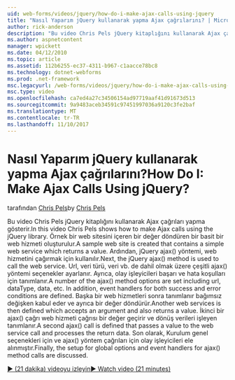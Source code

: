 ```yaml
---
uid: web-forms/videos/jquery/how-do-i-make-ajax-calls-using-jquery
title: "Nasıl Yaparım jQuery kullanarak yapma Ajax çağrılarını? | Microsoft Docs"
author: rick-anderson
description: "Bu video Chris Pels jQuery kitaplığını kullanarak Ajax çağrıları yapma gösterir. Örnek bir web sitesini döndüren basit bir web hizmeti içeren oluşturulur..."
ms.author: aspnetcontent
manager: wpickett
ms.date: 04/12/2010
ms.topic: article
ms.assetid: 112b6255-ec37-4311-b967-c1aacce78bc8
ms.technology: dotnet-webforms
ms.prod: .net-framework
msc.legacyurl: /web-forms/videos/jquery/how-do-i-make-ajax-calls-using-jquery
msc.type: video
ms.openlocfilehash: ca7ed4a27c34506154ad97719aaf41d91673d513
ms.sourcegitcommit: 9a9483aceb34591c97451997036a9120c3fe2baf
ms.translationtype: MT
ms.contentlocale: tr-TR
ms.lasthandoff: 11/10/2017
---
```

<a name="how-do-i-make-ajax-calls-using-jquery"></a><span data-ttu-id="6dc43-105">Nasıl Yaparım jQuery kullanarak yapma Ajax çağrılarını?</span><span class="sxs-lookup"><span data-stu-id="6dc43-105">How Do I: Make Ajax Calls Using jQuery?</span></span>
====================
<span data-ttu-id="6dc43-106">tarafından [Chris Pels](https://twitter.com/chrispels)</span><span class="sxs-lookup"><span data-stu-id="6dc43-106">by [Chris Pels](https://twitter.com/chrispels)</span></span>

<span data-ttu-id="6dc43-107">Bu video Chris Pels jQuery kitaplığını kullanarak Ajax çağrıları yapma gösterir.</span><span class="sxs-lookup"><span data-stu-id="6dc43-107">In this video Chris Pels shows how to make Ajax calls using the jQuery library.</span></span> <span data-ttu-id="6dc43-108">Örnek bir web sitesini içeren bir değer döndüren bir basit bir web hizmeti oluşturulur.</span><span class="sxs-lookup"><span data-stu-id="6dc43-108">A sample web site is created that contains a simple web service which returns a value.</span></span> <span data-ttu-id="6dc43-109">Ardından, jQuery ajax() yöntemi, web hizmetini çağırmak için kullanılır.</span><span class="sxs-lookup"><span data-stu-id="6dc43-109">Next, the jQuery ajax() method is used to call the web service.</span></span> <span data-ttu-id="6dc43-110">Url, veri türü, veri vb. de dahil olmak üzere çeşitli ajax() yöntemi seçenekler ayarlanır. Ayrıca, olay işleyicileri başarı ve hata koşulları için tanımlanır.</span><span class="sxs-lookup"><span data-stu-id="6dc43-110">A number of the ajax() method options are set including url, dataType, data, etc. In addition, event handlers for both success and error conditions are defined.</span></span> <span data-ttu-id="6dc43-111">Başka bir web hizmetleri sonra tanımlanır bağımsız değişken kabul eder ve ayrıca bir değer döndürür.</span><span class="sxs-lookup"><span data-stu-id="6dc43-111">Another web services is then defined which accepts an argument and also returns a value.</span></span> <span data-ttu-id="6dc43-112">İkinci bir ajax() çağrı web hizmeti çağrısı bir değer geçirir ve dönüş verileri işleyen tanımlanır.</span><span class="sxs-lookup"><span data-stu-id="6dc43-112">A second ajax() call is defined that passes a value to the web service call and processes the return data.</span></span> <span data-ttu-id="6dc43-113">Son olarak, Kurulum genel seçenekleri için ve ajax() yöntem çağrıları için olay işleyicileri ele alınmıştır.</span><span class="sxs-lookup"><span data-stu-id="6dc43-113">Finally, the setup for global options and event handlers for ajax() method calls are discussed.</span></span>

[<span data-ttu-id="6dc43-114">&#9654; (21 dakika) videoyu izleyin</span><span class="sxs-lookup"><span data-stu-id="6dc43-114">&#9654; Watch video (21 minutes)</span></span>](https://channel9.msdn.com/Blogs/ASP-NET-Site-Videos/how-do-i-make-ajax-calls-using-jquery)
